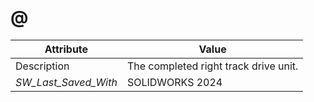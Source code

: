 # @
| Attribute | Value |
| ---  | ---     |
| Description | The completed right track drive unit. |
| _SW_Last_Saved_With_ | SOLIDWORKS 2024 |
